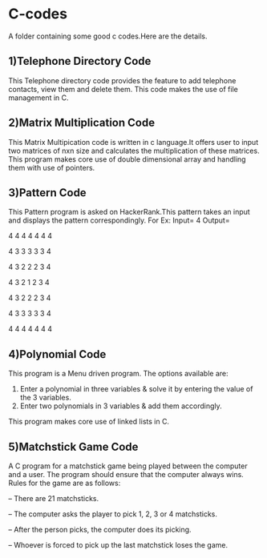 # C-codes
A folder containing some good c codes.Here are the details.

## 1)Telephone Directory Code
This Telephone directory code provides the feature to add telephone contacts, view them and delete them. This code makes the use of file management in C.

## 2)Matrix Multiplication Code
This Matrix Multipication code is written in c language.It offers user to input two matrices of  nxn size and calculates the multiplication of these matrices. This program makes core use of double dimensional array and handling them with use of pointers.

## 3)Pattern Code
This Pattern program is asked on HackerRank.This pattern takes an input and displays the pattern correspondingly.
For Ex: Input= 4
Output= 

4 4 4 4 4 4 4

4 3 3 3 3 3 4

4 3 2 2 2 3 4

4 3 2 1 2 3 4

4 3 2 2 2 3 4

4 3 3 3 3 3 4

4 4 4 4 4 4 4

## 4)Polynomial Code
This program is a Menu driven program. The options available are:
1) Enter a polynomial in three variables & solve it by entering the value of the 3 variables.
2) Enter two polynomials in 3 variables & add them accordingly.

This program makes core use of linked lists in C.

## 5)Matchstick Game Code
A C program for a matchstick game being played between the computer and a user. The program should ensure that the computer always wins. Rules for the game are as follows:

– There are 21 matchsticks.

– The computer asks the player to pick 1, 2, 3 or 4 matchsticks.

– After the person picks, the computer does its picking.

– Whoever is forced to pick up the last matchstick loses the game.
